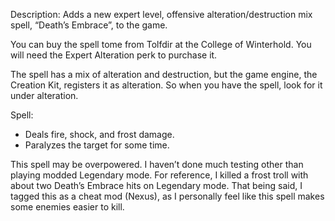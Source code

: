 Description: Adds a new expert level, offensive alteration/destruction mix spell, “Death’s Embrace”, to the game. 

You can buy the spell tome from Tolfdir at the College of Winterhold. You will need the Expert Alteration perk to purchase it.

The spell has a mix of alteration and destruction, but the game engine, the Creation Kit, registers it as alteration. So when you have the spell, look for it under alteration.

Spell:
- Deals fire, shock, and frost damage.
- Paralyzes the target for some time.	

This spell may be overpowered. I haven’t done much testing other than playing modded Legendary mode. For reference, I killed a frost troll with about two Death’s Embrace hits on Legendary mode. That being said, I tagged this as a cheat mod (Nexus), as I personally feel like this spell makes some enemies easier to kill.
